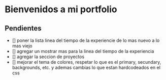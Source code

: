 # Bienvenidos a mi portfolio

## Pendientes
- [] poner la lista linea del tiempo de la experiencie de lo mas nuevo a lo mas viejo 
- [] agregar un mostrar mas para la linea del tiempo de la experiencia
- [] agregar la seccion de proyectos
- [] mejorar el tema de colores, respetar lo que es el primary, secundary, backgrounds, etc. y ademas cambias lo que estan hardcodeados en el css